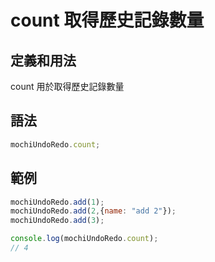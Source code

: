 # count 取得歷史記錄數量

## 定義和用法

count 用於取得歷史記錄數量

## 語法

```javascript
mochiUndoRedo.count;
```

## 範例

```javascript
mochiUndoRedo.add(1);
mochiUndoRedo.add(2,{name: "add 2"});
mochiUndoRedo.add(3);

console.log(mochiUndoRedo.count);
// 4
```
